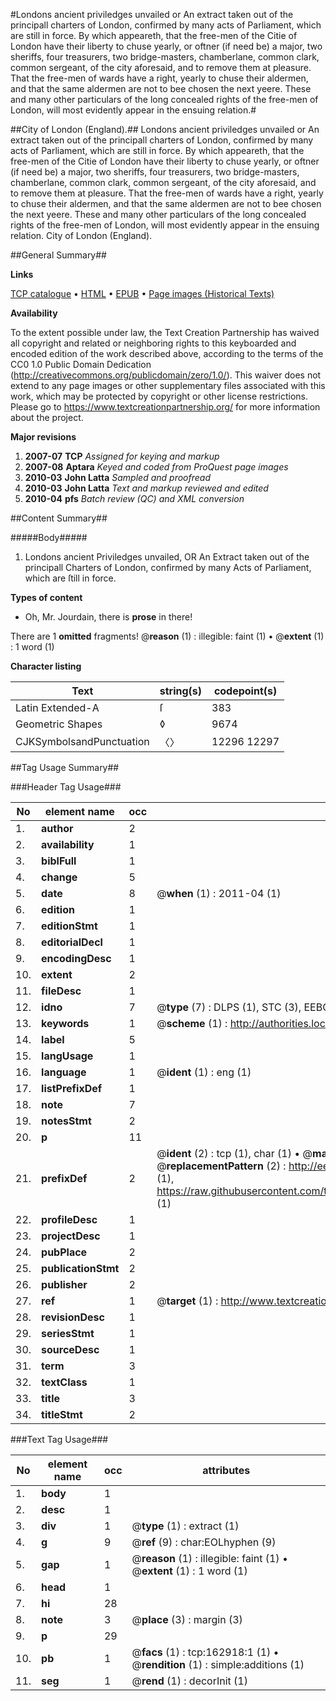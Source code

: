 #Londons ancient priviledges unvailed or An extract taken out of the principall charters of London, confirmed by many acts of Parliament, which are still in force. By which appeareth, that the free-men of the Citie of London have their liberty to chuse yearly, or oftner (if need be) a major, two sheriffs, four treasurers, two bridge-masters, chamberlane, common clark, common sergeant, of the city aforesaid, and to remove them at pleasure. That the free-men of wards have a right, yearly to chuse their aldermen, and that the same aldermen are not to bee chosen the next yeere. These and many other particulars of the long concealed rights of the free-men of London, will most evidently appear in the ensuing relation.#

##City of London (England).##
Londons ancient priviledges unvailed or An extract taken out of the principall charters of London, confirmed by many acts of Parliament, which are still in force. By which appeareth, that the free-men of the Citie of London have their liberty to chuse yearly, or oftner (if need be) a major, two sheriffs, four treasurers, two bridge-masters, chamberlane, common clark, common sergeant, of the city aforesaid, and to remove them at pleasure. That the free-men of wards have a right, yearly to chuse their aldermen, and that the same aldermen are not to bee chosen the next yeere. These and many other particulars of the long concealed rights of the free-men of London, will most evidently appear in the ensuing relation.
City of London (England).

##General Summary##

**Links**

[TCP catalogue](http://www.ota.ox.ac.uk/tcp/)  • 
[HTML](http://tei.it.ox.ac.uk/tcp/Texts-HTML/free/A88/A88494.html)  • 
[EPUB](http://tei.it.ox.ac.uk/tcp/Texts-EPUB/free/A88/A88494.epub) • 
[Page images (Historical Texts)](https://historicaltexts.jisc.ac.uk/eebo-99869703e)

**Availability**

To the extent possible under law, the Text Creation Partnership has waived all copyright and related or neighboring rights to this keyboarded and encoded edition of the work described above, according to the terms of the CC0 1.0 Public Domain Dedication (http://creativecommons.org/publicdomain/zero/1.0/). This waiver does not extend to any page images or other supplementary files associated with this work, which may be protected by copyright or other license restrictions. Please go to https://www.textcreationpartnership.org/ for more information about the project.

**Major revisions**

1. __2007-07__ __TCP__ *Assigned for keying and markup*
1. __2007-08__ __Aptara__ *Keyed and coded from ProQuest page images*
1. __2010-03__ __John Latta__ *Sampled and proofread*
1. __2010-03__ __John Latta__ *Text and markup reviewed and edited*
1. __2010-04__ __pfs__ *Batch review (QC) and XML conversion*

##Content Summary##

#####Body#####

1. Londons ancient Priviledges unvailed,
OR
An Extract taken out of the principall Charters of London, confirmed by many Acts of
Parliament, which are ſtill in force.

**Types of content**

  * Oh, Mr. Jourdain, there is **prose** in there!

There are 1 **omitted** fragments! 
 @__reason__ (1) : illegible: faint (1)  •  @__extent__ (1) : 1 word (1)

**Character listing**


|Text|string(s)|codepoint(s)|
|---|---|---|
|Latin Extended-A|ſ|383|
|Geometric Shapes|◊|9674|
|CJKSymbolsandPunctuation|〈〉|12296 12297|

##Tag Usage Summary##

###Header Tag Usage###

|No|element name|occ|attributes|
|---|---|---|---|
|1.|__author__|2||
|2.|__availability__|1||
|3.|__biblFull__|1||
|4.|__change__|5||
|5.|__date__|8| @__when__ (1) : 2011-04 (1)|
|6.|__edition__|1||
|7.|__editionStmt__|1||
|8.|__editorialDecl__|1||
|9.|__encodingDesc__|1||
|10.|__extent__|2||
|11.|__fileDesc__|1||
|12.|__idno__|7| @__type__ (7) : DLPS (1), STC (3), EEBO-CITATION (1), PROQUEST (1), VID (1)|
|13.|__keywords__|1| @__scheme__ (1) : http://authorities.loc.gov/ (1)|
|14.|__label__|5||
|15.|__langUsage__|1||
|16.|__language__|1| @__ident__ (1) : eng (1)|
|17.|__listPrefixDef__|1||
|18.|__note__|7||
|19.|__notesStmt__|2||
|20.|__p__|11||
|21.|__prefixDef__|2| @__ident__ (2) : tcp (1), char (1)  •  @__matchPattern__ (2) : ([0-9\-]+):([0-9IVX]+) (1), (.+) (1)  •  @__replacementPattern__ (2) : http://eebo.chadwyck.com/downloadtiff?vid=$1&page=$2 (1), https://raw.githubusercontent.com/textcreationpartnership/Texts/master/tcpchars.xml#$1 (1)|
|22.|__profileDesc__|1||
|23.|__projectDesc__|1||
|24.|__pubPlace__|2||
|25.|__publicationStmt__|2||
|26.|__publisher__|2||
|27.|__ref__|1| @__target__ (1) : http://www.textcreationpartnership.org/docs/. (1)|
|28.|__revisionDesc__|1||
|29.|__seriesStmt__|1||
|30.|__sourceDesc__|1||
|31.|__term__|3||
|32.|__textClass__|1||
|33.|__title__|3||
|34.|__titleStmt__|2||


###Text Tag Usage###

|No|element name|occ|attributes|
|---|---|---|---|
|1.|__body__|1||
|2.|__desc__|1||
|3.|__div__|1| @__type__ (1) : extract (1)|
|4.|__g__|9| @__ref__ (9) : char:EOLhyphen (9)|
|5.|__gap__|1| @__reason__ (1) : illegible: faint (1)  •  @__extent__ (1) : 1 word (1)|
|6.|__head__|1||
|7.|__hi__|28||
|8.|__note__|3| @__place__ (3) : margin (3)|
|9.|__p__|29||
|10.|__pb__|1| @__facs__ (1) : tcp:162918:1 (1)  •  @__rendition__ (1) : simple:additions (1)|
|11.|__seg__|1| @__rend__ (1) : decorInit (1)|
